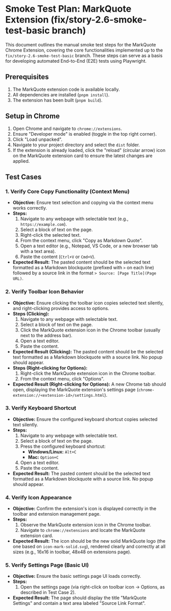 # Smoke Test Plan: MarkQuote Extension (fix/story-2.6-smoke-test-basic branch)

This document outlines the manual smoke test steps for the MarkQuote Chrome Extension, covering the core functionalities implemented up to the `fix/story-2.6-smoke-test-basic` branch. These steps can serve as a basis for developing automated End-to-End (E2E) tests using Playwright.

## Prerequisites

1. The MarkQuote extension code is available locally.
2. All dependencies are installed (`pnpm install`).
3. The extension has been built (`pnpm build`).

## Setup in Chrome

1. Open Chrome and navigate to `chrome://extensions`.
2. Ensure "Developer mode" is enabled (toggle in the top right corner).
3. Click "Load unpacked".
4. Navigate to your project directory and select the `dist` folder.
5. If the extension is already loaded, click the "reload" (circular arrow) icon on the MarkQuote extension card to ensure the latest changes are applied.

## Test Cases

### 1. Verify Core Copy Functionality (Context Menu)

- **Objective:** Ensure text selection and copying via the context menu works correctly.
- **Steps:**
  1. Navigate to any webpage with selectable text (e.g., `https://example.com`).
  2. Select a block of text on the page.
  3. Right-click the selected text.
  4. From the context menu, click "Copy as Markdown Quote".
  5. Open a text editor (e.g., Notepad, VS Code, or a new browser tab with a text area).
  6. Paste the content (`Ctrl+V` or `Cmd+V`).
- **Expected Result:** The pasted content should be the selected text formatted as a Markdown blockquote (prefixed with `>` on each line) followed by a source link in the format `> Source: [Page Title](Page URL)`.

### 2. Verify Toolbar Icon Behavior

- **Objective:** Ensure clicking the toolbar icon copies selected text silently, and right-clicking provides access to options.
- **Steps (Clicking):**
  1. Navigate to any webpage with selectable text.
  2. Select a block of text on the page.
  3. Click the MarkQuote extension icon in the Chrome toolbar (usually next to the address bar).
  4. Open a text editor.
  5. Paste the content.
- **Expected Result (Clicking):** The pasted content should be the selected text formatted as a Markdown blockquote with a source link. No popup should appear.
- **Steps (Right-clicking for Options):**
  1. Right-click the MarkQuote extension icon in the Chrome toolbar.
  2. From the context menu, click "Options".
- **Expected Result (Right-clicking for Options):** A new Chrome tab should open, displaying the MarkQuote extension's settings page (`chrome-extension://<extension-id>/settings.html`).

### 3. Verify Keyboard Shortcut

- **Objective:** Ensure the configured keyboard shortcut copies selected text silently.
- **Steps:**
  1. Navigate to any webpage with selectable text.
  2. Select a block of text on the page.
  3. Press the configured keyboard shortcut:
     - **Windows/Linux:** `Alt+C`
     - **Mac:** `Option+C`
  4. Open a text editor.
  5. Paste the content.
- **Expected Result:** The pasted content should be the selected text formatted as a Markdown blockquote with a source link. No popup should appear.

### 4. Verify Icon Appearance

- **Objective:** Confirm the extension's icon is displayed correctly in the toolbar and extension management page.
- **Steps:**
  1. Observe the MarkQuote extension icon in the Chrome toolbar.
  2. Navigate to `chrome://extensions` and locate the MarkQuote extension card.
- **Expected Result:** The icon should be the new solid MarkQuote logo (the one based on `icon-mark-solid.svg`), rendered clearly and correctly at all sizes (e.g., 16x16 in toolbar, 48x48 on extensions page).

### 5. Verify Settings Page (Basic UI)

- **Objective:** Ensure the basic settings page UI loads correctly.
- **Steps:**
  1. Open the settings page (via right-click on toolbar icon -> Options, as described in Test Case 2).
- **Expected Result:** The page should display the title "MarkQuote Settings" and contain a text area labeled "Source Link Format".
